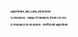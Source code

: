 <h1 style="font-size:4; "> Algorithms_and_Data_Structures</h1>
<h3 style="font-size:4; ">1) Fibonacci - range of numbers (from 0 to 92)</h3>
<h3 style="font-size:4; ">2) Fibonacci in recursion - inefficient algorithm</h3>
